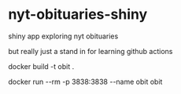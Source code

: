 # nyt-obituaries-shiny
shiny app exploring nyt obituaries

but really just a stand in for learning github actions

docker build -t obit .

docker run --rm -p 3838:3838 --name obit obit
